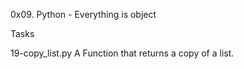 0x09. Python - Everything is object

Tasks

19-copy_list.py A Function that returns a copy of a list.
